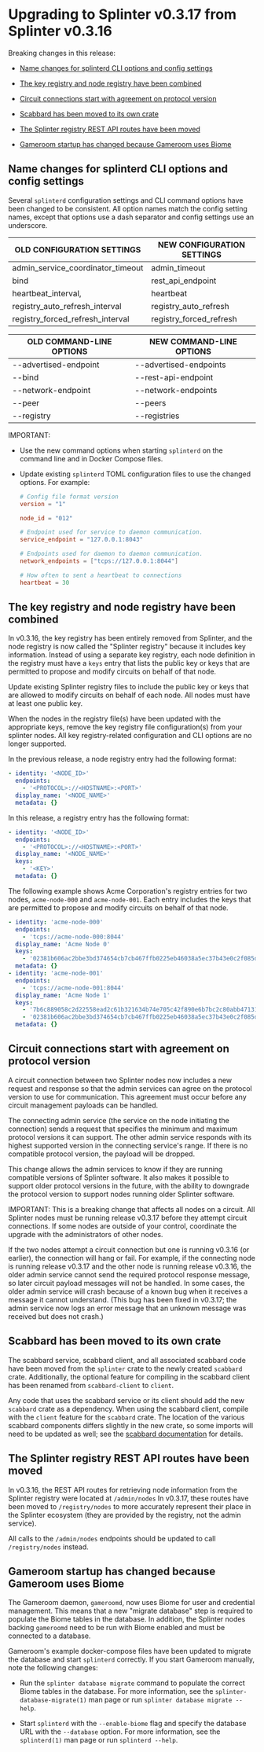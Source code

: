 <!--
  Copyright 2018-2020 Cargill Incorporated

  Licensed under the Apache License, Version 2.0 (the "License");
  you may not use this file except in compliance with the License.
  You may obtain a copy of the License at

      http://www.apache.org/licenses/LICENSE-2.0

  Unless required by applicable law or agreed to in writing, software
  distributed under the License is distributed on an "AS IS" BASIS,
  WITHOUT WARRANTIES OR CONDITIONS OF ANY KIND, either express or implied.
  See the License for the specific language governing permissions and
  limitations under the License.
-->
# Upgrading to Splinter v0.3.17 from Splinter v0.3.16

Breaking changes in this release:

* [Name changes for splinterd CLI options and config settings](#name-changes-for-splinterd-cli-options-and-config-settings)

* [The key registry and node registry have been combined](#the-key-registry-and-node-registry-have-been-combined)

* [Circuit connections start with agreement on protocol version](#circuit-connections-start-with-agreement-on-protocol-version)

* [Scabbard has been moved to its own crate](#scabbard-has-been-moved-to-its-own-crate)

* [The Splinter registry REST API routes have been moved](#the-splinter-registry-rest-api-routes-have-been-moved)

* [Gameroom startup has changed because Gameroom uses Biome](#gameroom-startup-has-changed-because-gameroom-uses-biome)

## Name changes for splinterd CLI options and config settings

Several `splinterd` configuration settings and CLI command options have been
changed to be consistent. All option names match the config setting names,
except that options use a dash separator and config settings use an underscore.

| OLD CONFIGURATION SETTINGS       |NEW CONFIGURATION SETTINGS |
|----------------------------------|---------------------------|
| admin_service_coordinator_timeout| admin_timeout             |
| bind                             | rest_api_endpoint         |
| heartbeat_interval,              | heartbeat                 |
| registry_auto_refresh_interval   | registry_auto_refresh     |
| registry_forced_refresh_interval | registry_forced_refresh   |

| OLD COMMAND-LINE OPTIONS | NEW COMMAND-LINE OPTIONS  |
|--------------------------|---------------------------|
| --advertised-endpoint    | --advertised-endpoints    |
| --bind                   | --rest-api-endpoint       |
| --network-endpoint       | --network-endpoints       |
| --peer                   | --peers                   |
| --registry               | --registries              |

IMPORTANT:

* Use the new command options when starting `splinterd` on the command line and
  in Docker Compose files.

* Update existing `splinterd` TOML configuration files to use the changed
  options. For example:

  ``` toml
  # Config file format version
  version = "1"

  node_id = "012"

  # Endpoint used for service to daemon communication.
  service_endpoint = "127.0.0.1:8043"

  # Endpoints used for daemon to daemon communication.
  network_endpoints = ["tcps://127.0.0.1:8044"]

  # How often to sent a heartbeat to connections
  heartbeat = 30  
  ```

## The key registry and node registry have been combined

In v0.3.16, the key registry has been entirely removed from Splinter, and the
node registry is now called the "Splinter registry" because it includes key
information. Instead of using a separate key registry, each node definition in
the registry must have a `keys` entry that lists the public key or keys that are
permitted to propose and modify circuits on behalf of that node.

Update existing Splinter registry files to include the public key or keys that
are allowed to modify circuits on behalf of each node. All nodes must have at
least one public key.

When the nodes in the registry file(s) have been updated with the appropriate
keys, remove the key registry file configuration(s) from your splinter nodes.
All key registry-related configuration and CLI options are no longer supported.

In the previous release, a node registry entry had the following format:

``` yaml
- identity: '<NODE_ID>'
  endpoints:
    - '<PROTOCOL>://<HOSTNAME>:<PORT>'
  display_name: '<NODE_NAME>'
  metadata: {}
```

In this release, a registry entry has the following format:

``` yaml
- identity: '<NODE_ID>'
  endpoints:
    - '<PROTOCOL>://<HOSTNAME>:<PORT>'
  display_name: '<NODE_NAME>'
  keys:
    - '<KEY>'
  metadata: {}
```

The following example shows Acme Corporation's registry entries for two nodes,
`acme-node-000` and `acme-node-001`. Each entry includes the keys that are
permitted to propose and modify circuits on behalf of that node.  

``` yaml
- identity: 'acme-node-000'
  endpoints:
    - 'tcps://acme-node-000:8044'
  display_name: 'Acme Node 0'
  keys:
    - '02381b606ac2bbe3bd374654cb7cb467ffb0225eb46038a5ec37b43e0c2f085dcb'
  metadata: {}
- identity: 'acme-node-001'
  endpoints:
    - 'tcps://acme-node-001:8044'
  display_name: 'Acme Node 1'
  keys:
    - '7b6c889058c2d22558ead2c61b321634b74e705c42f890e6b7bc2c80abb4713118'
    - '02381b606ac2bbe3bd374654cb7cb467ffb0225eb46038a5ec37b43e0c2f085dcb'
  metadata: {}
```

## Circuit connections start with agreement on protocol version

A circuit connection between two Splinter nodes now includes a new request and
response so that the admin services can agree on the protocol version to use for
communication. This agreement must occur before any circuit management payloads
can be handled.

The connecting admin service (the service on the node initiating the connection)
sends a request that specifies the minimum and maximum protocol versions it can
support. The other admin service responds with its highest supported version in
the connecting service's range. If there is no compatible protocol version, the
payload will be dropped.

This change allows the admin services to know if they are running compatible
versions of Splinter software. It also makes it possible to support older
protocol versions in the future, with the ability to downgrade the protocol
version to support nodes running older Splinter software.

IMPORTANT: This is a breaking change that affects all nodes on a circuit. All
Splinter nodes must be running release v0.3.17 before they attempt circuit
connections. If some nodes are outside of your control, coordinate the upgrade
with the administrators of other nodes.  

If the two nodes attempt a circuit connection but one is running v0.3.16 (or
earlier), the connection will hang or fail. For example, if the connecting
node is running release v0.3.17 and the other node is running release v0.3.16,
the older admin service cannot send the required protocol response message, so
later circuit payload messages will not be handled. In some cases, the older
admin service will crash because of a known bug when it receives a message it
cannot understand. (This bug has been fixed in v0.3.17; the admin service now
logs an error message that an unknown message was received but does not
crash.)

## Scabbard has been moved to its own crate

The scabbard service, scabbard client, and all associated scabbard code have
been moved from the `splinter` crate to the newly created `scabbard` crate.
Additionally, the optional feature for compiling in the scabbard client has been
renamed from `scabbard-client` to `client`.

Any code that uses the scabbard service or its client should add the new
`scabbard` crate as a dependency. When using the scabbard client, compile with
the `client` feature for the `scabbard` crate. The location of the various
scabbard components differs slightly in the new crate, so some imports will need
to be updated as well; see the
[scabbard documentation](https://docs.rs/scabbard) for details.

## The Splinter registry REST API routes have been moved

In v0.3.16, the REST API routes for retrieving node information from the
Splinter registry were located at `/admin/nodes` In v0.3.17, these routes have
been moved to `/registry/nodes` to more accurately represent their place in the
Splinter ecosystem (they are provided by the registry, not the admin service).

All calls to the `/admin/nodes` endpoints should be updated to call
`/registry/nodes` instead.

## Gameroom startup has changed because Gameroom uses Biome

The Gameroom daemon, `gameroomd`, now uses Biome for user and credential
management. This means that a new "migrate database" step is required to
populate the Biome tables in the database. In addition, the Splinter nodes
backing `gameroomd` need to be run with Biome enabled and must be connected to a
database.

Gameroom's example docker-compose files have been updated to migrate the
database and start `splinterd` correctly. If you start Gameroom manually, note
the following changes:

* Run the `splinter database migrate` command to populate the correct Biome
tables in the database. For more information, see the
`splinter-database-migrate(1)` man page or run
`splinter database migrate --help`.

* Start `splinterd` with the `--enable-biome` flag and specify the database URL
with the `--database` option. For more information, see the `splinterd(1)` man
page or run `splinterd --help`.
